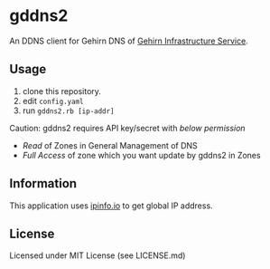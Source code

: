# gddns2

An DDNS client for Gehirn DNS of [Gehirn Infrastructure Service](https://www.gehirn.jp/).

## Usage

1. clone this repository.
2. edit `config.yaml`
3. run `gddns2.rb [ip-addr]`

Caution: gddns2 requires API key/secret with *below permission*

- *Read* of Zones in General Management of DNS
- *Full Access* of zone which you want update by gddns2 in Zones

## Information

This application uses [ipinfo.io](http://ipinfo.io) to get global IP address.


## License

Licensed under MIT License (see LICENSE.md)
